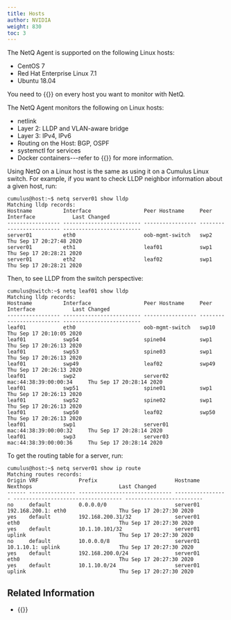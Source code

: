 ```yaml
---
title: Hosts
author: NVIDIA
weight: 830
toc: 3
---
```

<!-- vale off -->
The NetQ Agent is supported on the following Linux hosts:
<!-- vale on -->

- CentOS 7
- Red Hat Enterprise Linux 7.1
- Ubuntu 18.04

You need to {{<link url="Install-NetQ" text="install the NetQ Agent">}} on every host you want to monitor with NetQ.

The NetQ Agent monitors the following on Linux hosts:

- netlink
- Layer 2: LLDP and VLAN-aware bridge
- Layer 3: IPv4, IPv6
- Routing on the Host: BGP, OSPF
- systemctl for services
- Docker containers---refer to {{<link title="Monitor Container Environments Using Kubernetes API Server">}} for more information.

Using NetQ on a Linux host is the same as using it on a Cumulus Linux switch. For example, if you want to check LLDP neighbor information about a given host, run:

```
cumulus@host:~$ netq server01 show lldp
Matching lldp records:
Hostname          Interface                 Peer Hostname     Peer Interface            Last Changed
----------------- ------------------------- ----------------- ------------------------- -------------------------
server01          eth0                      oob-mgmt-switch   swp2                      Thu Sep 17 20:27:48 2020
server01          eth1                      leaf01            swp1                      Thu Sep 17 20:28:21 2020
server01          eth2                      leaf02            swp1                      Thu Sep 17 20:28:21 2020

```

Then, to see LLDP from the switch perspective:

```
cumulus@switch:~$ netq leaf01 show lldp
Matching lldp records:
Hostname          Interface                 Peer Hostname     Peer Interface            Last Changed
----------------- ------------------------- ----------------- ------------------------- -------------------------
leaf01            eth0                      oob-mgmt-switch   swp10                     Thu Sep 17 20:10:05 2020
leaf01            swp54                     spine04           swp1                      Thu Sep 17 20:26:13 2020
leaf01            swp53                     spine03           swp1                      Thu Sep 17 20:26:13 2020
leaf01            swp49                     leaf02            swp49                     Thu Sep 17 20:26:13 2020
leaf01            swp2                      server02          mac:44:38:39:00:00:34     Thu Sep 17 20:28:14 2020
leaf01            swp51                     spine01           swp1                      Thu Sep 17 20:26:13 2020
leaf01            swp52                     spine02           swp1                      Thu Sep 17 20:26:13 2020
leaf01            swp50                     leaf02            swp50                     Thu Sep 17 20:26:13 2020
leaf01            swp1                      server01          mac:44:38:39:00:00:32     Thu Sep 17 20:28:14 2020
leaf01            swp3                      server03          mac:44:38:39:00:00:36     Thu Sep 17 20:28:14 2020

```

To get the routing table for a server, run:

```
cumulus@host:~$ netq server01 show ip route
Matching routes records:
Origin VRF             Prefix                         Hostname          Nexthops                            Last Changed
------ --------------- ------------------------------ ----------------- ----------------------------------- -------------------------
no     default         0.0.0.0/0                      server01          192.168.200.1: eth0                 Thu Sep 17 20:27:30 2020
yes    default         192.168.200.31/32              server01          eth0                                Thu Sep 17 20:27:30 2020
yes    default         10.1.10.101/32                 server01          uplink                              Thu Sep 17 20:27:30 2020
no     default         10.0.0.0/8                     server01          10.1.10.1: uplink                   Thu Sep 17 20:27:30 2020
yes    default         192.168.200.0/24               server01          eth0                                Thu Sep 17 20:27:30 2020
yes    default         10.1.10.0/24                   server01          uplink                              Thu Sep 17 20:27:30 2020
```
## Related Information

- {{<link title="Host Inventory">}}
